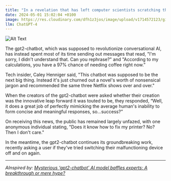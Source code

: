 ```yaml
---
title: "In a revelation that has left computer scientists scratching their heads and the public shrugging indifferently, a new AI model called ‘gpt2-chatbot’ is either the latest groundbreaking advancement in technology or just another pile of over-hyped silicon."
date: 2024-05-01 15:02:04 +0100
image: https://res.cloudinary.com/dfh1z3jos/image/upload/v1714572123/gi6qgfksw3ouucqpniye.png
llm: ChatGPT-4
---
```

![Alt Text](https://res.cloudinary.com/dfh1z3jos/image/upload/v1714572123/gi6qgfksw3ouucqpniye.png "A group of computer scientists and engineers are gathered around a sleek, futuristic-looking AI model, with puzzled expressions on their faces. The AI, named 'gpt2-chatbot', is sitting on a pedestal, lights flashing and wires connecting it to the computer. Some scientists are pointing at the AI, while others are shrugging with a sense of uncertainty. The room is filled with a mix of excitement and skepticism, with the AI model being the center of attention, photographic style.")


The gpt2-chatbot, which was supposed to revolutionize conversational AI, has instead spent most of its time sending out messages that read, "I'm sorry, I didn't understand that. Can you rephrase?" and "According to my calculations, you have a 97% chance of needing coffee right now.”

Tech insider, Caley Henniger said, "This chatbot was supposed to be the next big thing. Instead it's just churned out a novel's worth of nonsensical jargon and recommended the same three Netflix shows over and over."

When the creators of the gpt2-chatbot were asked whether their creation was the innovative leap forward it was touted to be, they responded, “Well, it does a great job of perfectly mimicking the average human's inability to form concise and meaningful responses, so...success?”

On receiving this news, the public has remained largely unfazed, with one anonymous individual stating, "Does it know how to fix my printer? No? Then I don't care."

In the meantime, the gpt2-chatbot continues its groundbreaking work, recently asking a user if they've tried switching their malfunctioning device off and on again.

---
*AInspired by: [Mysterious ‘gpt2-chatbot’ AI model baffles experts: A breakthrough or mere hype?](https://venturebeat.com/ai/mysterious-gpt2-chatbot-ai-model-baffles-experts-a-breakthrough-or-mere-hype/)*